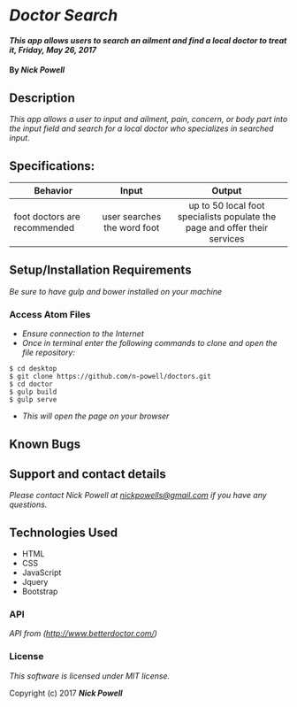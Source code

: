 # _Doctor Search_

#### _This app allows users to search an ailment and find a local doctor to treat it, Friday, May 26, 2017_

#### By _**Nick Powell**_

## Description

_This app allows a user to input and ailment, pain, concern, or body part into the input field and search for a local doctor who specializes in searched input._

## Specifications:

| Behavior |  Input   |  Output  |
|----------|:--------:|:--------:|
|foot doctors are recommended| user searches the word foot | up to 50 local foot specialists populate the page and offer their services |

## Setup/Installation Requirements
_Be sure to have gulp and bower installed on your machine_

### Access Atom Files

* _Ensure connection to the Internet_
* _Once in terminal enter the following commands to clone and open the file repository:_
```
$ cd desktop
$ git clone https://github.com/n-powell/doctors.git
$ cd doctor
$ gulp build
$ gulp serve
```
* _This will open the page on your browser_

## Known Bugs


## Support and contact details

_Please contact Nick Powell at nickpowells@gmail.com if you have any questions._

## Technologies Used

* HTML
* CSS
* JavaScript
* Jquery
* Bootstrap


### API

*API from (http://www.betterdoctor.com/)*

### License

*This software is licensed under MIT license.*

Copyright (c) 2017 **_Nick Powell_**
